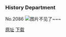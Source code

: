 ### History Department
No.2086
![图片不见了~~~](https://imgs.xkcd.com/comics/history_department.png)

[原址](https://xkcd.com//2086) [下载](https://imgs.xkcd.com/comics/history_department.png)


